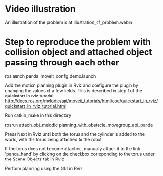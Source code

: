 # Video illustration

An illustration of the problem is at illustration_of_problem.webm

# Step to reproduce the problem with collision object and attached object passing through each other

roslaunch panda_moveit_config demo.launch

Add the motion planning plugin in Rviz and configure the plugin by changing the values of a few fields. This is described in step 1 of the quickstart in rviz tutorial http://docs.ros.org/melodic/api/moveit_tutorials/html/doc/quickstart_in_rviz/quickstart_in_rviz_tutorial.html

Run catkin_make in this directory 

rosrun attach_obj_melodic planning_with_obstacle_movegroup_api_panda

Press Next in Rviz until both the torus and the cylinder is added to the world, with the torus being attached to the robot

If the torus does not become attached, manually attach it to the link 'panda_hand' by clicking on the checkbox correponding to the torus under the Scene Objects tab in Rviz

Perform planning using the GUI in Rviz

